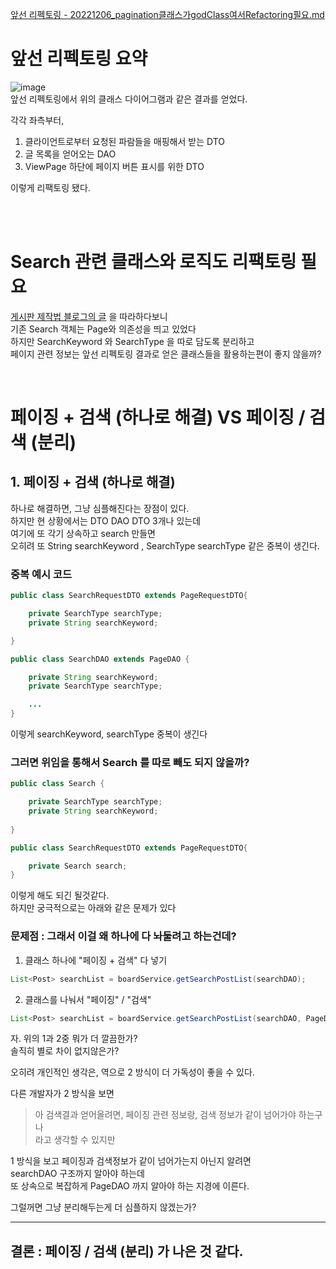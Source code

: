 [앞선 리펙토링 - 20221206_pagination클래스가godClass여서Refactoring필요.md](MyFirstBoard/20221206_pagination클래스가godClass여서Refactoring필요.md)  


# 앞선 리펙토링 요약    
  
![image](https://user-images.githubusercontent.com/101965836/208234046-0e7271b1-aad8-4c35-b388-3574e7339571.png)   
앞선 리펙토링에서 위의 클래스 다이어그램과 같은 결과를 얻었다.  
  
각각 좌측부터,  
1. 클라이언트로부터 요청된 파람들을 매핑해서 받는 DTO 
2. 글 목록을 얻어오는 DAO 
3. ViewPage 하단에 페이지 버튼 표시를 위한 DTO   

이렇게 리팩토링 됐다.  
  
<br><br>  

# Search 관련 클래스와 로직도 리팩토링 필요   
[게시판 제작법 블로그의 글](https://forest71.tistory.com/19) 을 따라하다보니   
기존 Search 객체는 Page와 의존성을 띄고 있었다  
하지만 SearchKeyword 와 SearchType 을 따로 담도록 분리하고    
페이지 관련 정보는 앞선 리펙토링 결과로 얻은 클래스들을 활용하는편이 좋지 않을까?  

<br>  

# 페이징 + 검색 (하나로 해결)  VS  페이징 / 검색 (분리)

## 1. 페이징 + 검색 (하나로 해결)  
하나로 해결하면, 그냥 심플해진다는 장점이 있다.  
하지만 현 상황에서는 DTO DAO DTO 3개나 있는데  
여기에 또 각기 상속하고 search 만들면  
오히려 또 String searchKeyword , SearchType searchType 같은 중복이 생긴다.  
  
### 중복 예시 코드  
```java
public class SearchRequestDTO extends PageRequestDTO{

    private SearchType searchType;
    private String searchKeyword;

}
```
```java
public class SearchDAO extends PageDAO {

    private String searchKeyword;
    private SearchType searchType;

    ...
}
```
이렇게 searchKeyword, searchType 중복이 생긴다  

### 그러면 위임을 통해서 Search 를 따로 빼도 되지 않을까?  

```java
public class Search {

    private SearchType searchType;
    private String searchKeyword;
    
}
```
```java
public class SearchRequestDTO extends PageRequestDTO{

    private Search search;
}
```
이렇게 해도 되긴 될것같다.  
하지만 궁극적으로는 아래와 같은 문제가 있다  
  
### 문제점 : 그래서 이걸 왜 하나에 다 놔둘려고 하는건데?  
1. 클래스 하나에 "페이징 + 검색" 다 넣기  
```java
List<Post> searchList = boardService.getSearchPostList(searchDAO);
```

2. 클래스를 나눠서 "페이징" / "검색"  
```java
List<Post> searchList = boardService.getSearchPostList(searchDAO, PageDAO);
```

자. 위의 1과 2중 뭐가 더 깔끔한가?  
솔직히 별로 차이 없지않은가?
  
오히려 개인적인 생각은, 역으로 2 방식이 더 가독성이 좋을 수 있다.  
  
다른 개발자가 2 방식을 보면  
> 아 검색결과 얻어올려면, 페이징 관련 정보랑, 검색 정보가 같이 넘어가야 하는구나  
라고 생각할 수 있지만  
  
1 방식을 보고 페이징과 검색정보가 같이 넘어가는지 아닌지 알려면  
searchDAO 구조까지 알아야 하는데  
또 상속으로 복잡하게 PageDAO 까지 알아야 하는 지경에 이른다.  
  
그럴꺼면 그냥 분리해두는게 더 심플하지 않겠는가?  
  
---
  
## 결론 :  페이징 / 검색 (분리) 가 나은 것 같다.  
